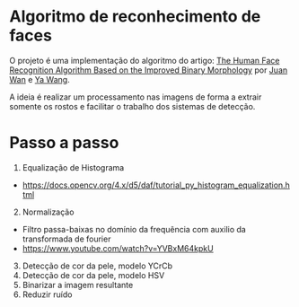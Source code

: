 # Algoritmo de reconhecimento de faces

O projeto é uma implementação do algoritmo do artigo: [The Human Face Recognition Algorithm Based on the Improved Binary Morphology](https://ieeexplore.ieee.org/document/8469732) por [Juan Wan](https://ieeexplore.ieee.org/author/37086461467) e [Ya Wang](https://ieeexplore.ieee.org/author/37086461687).

A ideia é realizar um processamento nas imagens de forma a extrair somente os rostos e facilitar o trabalho dos sistemas de detecção.

# Passo a passo

1. Equalização de Histograma
  - https://docs.opencv.org/4.x/d5/daf/tutorial_py_histogram_equalization.html
2. Normalização
  - Filtro passa-baixas no domínio da frequência com auxilio da transformada de fourier
  - https://www.youtube.com/watch?v=YVBxM64kpkU
3. Detecção de cor da pele, modelo YCrCb
4. Detecção de cor da pele, modelo HSV
5. Binarizar a imagem resultante
6. Reduzir ruído
